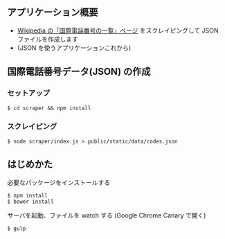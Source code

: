 ## アプリケーション概要

* [Wikipedia の「国際電話番号の一覧」ページ](http://ja.wikipedia.org/wiki/%E5%9B%BD%E9%9A%9B%E9%9B%BB%E8%A9%B1%E7%95%AA%E5%8F%B7%E3%81%AE%E4%B8%80%E8%A6%A7) をスクレイピングして JSON ファイルを作成します
* (JSON を使うアプリケーションこれから)

## 国際電話番号データ(JSON) の作成

### セットアップ

```
$ cd scraper && npm install
```

### スクレイピング

```
$ node scraper/index.js > public/static/data/codes.json
```

## はじめかた

必要なパッケージをインストールする

```
$ npm install
$ bower install
```

サーバを起動、ファイルを watch する (Google Chrome Canary で開く)

```
$ gulp
```
